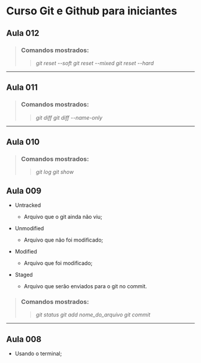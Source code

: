 # Curso Git e Github para iniciantes

## Aula 012
>
> ### Comandos mostrados:
> > *git reset --soft*
> > *git reset --mixed*
> > *git reset --hard*
>

---

## Aula 011
>
> ### Comandos mostrados:
> > *git diff*
> > *git diff --name-only*
>

---

## Aula 010
>
> ### Comandos mostrados:
> > *git log*
> > *git show*
>

## Aula 009
- Untracked
	- Arquivo que o git ainda não viu;

- Unmodified
	- Arquivo que não foi modificado;

- Modified
	- Arquivo que foi modificado;

- Staged
	- Arquivo que serão enviados para o git no commit.

>
> ### Comandos mostrados:
> > *git status*
> > *git add nome_do_arquivo*
> > *git commit*
>


---

## Aula 008
- Usando o terminal;

